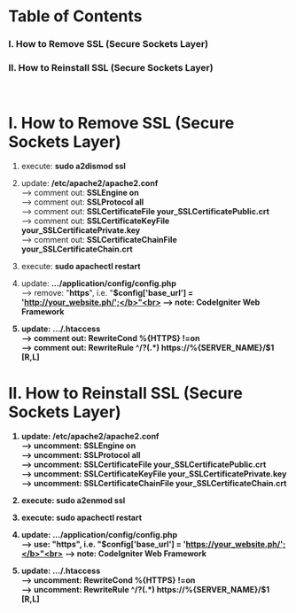 # Table of Contents
<h3>I. How to Remove SSL (Secure Sockets Layer)</h3>
<h3>II. How to Reinstall SSL (Secure Sockets Layer)</h3>
<br>

# I. How to Remove SSL (Secure Sockets Layer)

1) execute: <b>sudo a2dismod ssl</b>

2) update: <b>/etc/apache2/apache2.conf</b><br>
--> comment out: <b>SSLEngine on</b><br>
--> comment out: <b>SSLProtocol all</b><br>
--> comment out: <b>SSLCertificateFile your_SSLCertificatePublic.crt</b><br>
--> comment out: <b>SSLCertificateKeyFile your_SSLCertificatePrivate.key</b><br>
--> comment out: <b>SSLCertificateChainFile your_SSLCertificateChain.crt</b><br>

3) execute: <b>sudo apachectl restart</b>

4) update: <b>.../application/config/config.php</b><br>
--> remove: "<b>https</b>", i.e. "<b>$config['base_url'] = 'http://your_website.ph/';</b>"<br>
--> note: CodeIgniter Web Framework

5) update: <b>.../.htaccess</b><br>
--> comment out: <b>RewriteCond %{HTTPS} !=on</b><br>
--> comment out: <b>RewriteRule ^/?(.*) https://%{SERVER_NAME}/$1 [R,L]</b><br>

# II. How to Reinstall SSL (Secure Sockets Layer)

1) update: <b>/etc/apache2/apache2.conf</b><br>
--> uncomment: <b>SSLEngine on</b><br>
--> uncomment: <b>SSLProtocol all</b><br>
--> uncomment: <b>SSLCertificateFile your_SSLCertificatePublic.crt</b><br>
--> uncomment: <b>SSLCertificateKeyFile your_SSLCertificatePrivate.key</b><br>
--> uncomment: <b>SSLCertificateChainFile your_SSLCertificateChain.crt</b><br>

2) execute: <b>sudo a2enmod ssl</b>

3) execute: <b>sudo apachectl restart</b>

4) update: <b>.../application/config/config.php</b><br>
--> use: "<b>https</b>", i.e. "<b>$config['base_url'] = 'https://your_website.ph/';</b>"<br>
--> note: CodeIgniter Web Framework

5) update: <b>.../.htaccess</b><br>
--> uncomment: <b>RewriteCond %{HTTPS} !=on</b><br>
--> uncomment: <b>RewriteRule ^/?(.*) https://%{SERVER_NAME}/$1 [R,L]</b>

